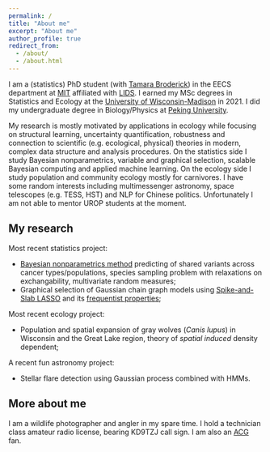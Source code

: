 ```yaml
---
permalink: /
title: "About me"
excerpt: "About me"
author_profile: true
redirect_from:
  - /about/
  - /about.html
---
```


I am a (statistics) PhD student (with [Tamara Broderick](https://tamarabroderick.com/)) in the EECS department at [MIT](https://web.mit.edu/) affiliated with [LIDS](https://lids.mit.edu/). I earned my MSc degrees in Statistics and Ecology at the [University of Wisconsin-Madison](https://www.wisc.edu/) in 2021. I did my undergraduate degree in Biology/Physics at [Peking University](http://english.pku.edu.cn). 

My research is mostly motivated by applications in ecology while focusing on structural learning, uncertainty quantification,  robustness and connection to scientific (e.g. ecological, physical) theories in modern, complex data structure and analysis procedures. On the statistics side I study Bayesian nonparametrics, variable and graphical selection, scalable Bayesian computing and applied machine learning. On the ecology side I study population and community ecology mostly for carnivores. I have some random interests including multimessenger astronomy, space telescopes (e.g. TESS, HST) and NLP for Chinese politics. Unfortunately I am not able to mentor UROP students at the moment.

## My research
Most recent statistics project:

- [Bayesian nonparametrics method](https://openreview.net/forum?id=euBgC9yLeyl) predicting of shared variants across cancer types/populations, species sampling problem with relaxations on exchangability, multivariate random measures;
- Graphical selection of Gaussian chain graph models using [Spike-and-Slab LASSO](https://arxiv.org/abs/2207.07020) and its [frequentist properties](https://arxiv.org/abs/2209.04389);

Most recent ecology project:

- Population and spatial expansion of gray wolves (*Canis lupus*) in Wisconsin and the Great Lake region, theory of *spatial induced* density dependent; 

A recent fun astronomy project:

- Stellar flare detection using Gaussian process combined with HMMs. 

## More about me
I am a wildlife photographer and angler in my spare time. I hold a technician class amateur radio license, bearing KD9TZJ call sign. I am also an [ACG](https://en.wikipedia.org/wiki/ACG_(subculture)) fan. 
